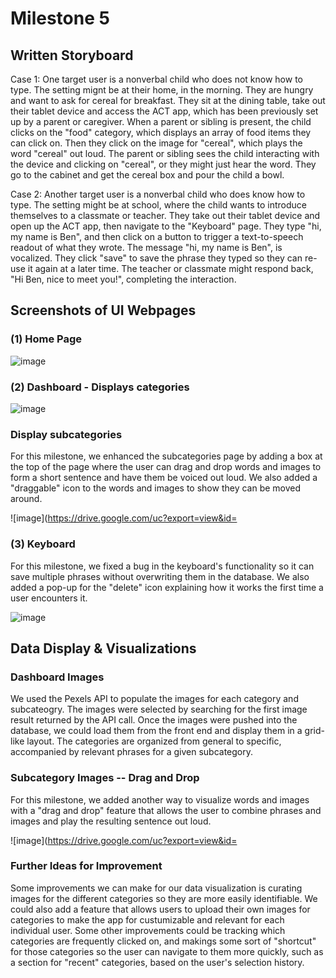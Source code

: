 # Milestone 5

## Written Storyboard

Case 1: One target user is a nonverbal child who does not know how to type. The setting mignt be at their home, in the morning. They are hungry and want to ask for cereal for breakfast. They sit at the dining table, take out their tablet device and access the ACT app, which has been previously set up by a parent or caregiver. When a parent or sibling is present, the child clicks on the "food" category, which displays an array of food items they can click on. Then they click on the image for "cereal", which plays the word "cereal" out loud. The parent or sibling sees the child interacting with the device and clicking on "cereal", or they might just hear the word. They go to the cabinet and get the cereal box and pour the child a bowl. 

Case 2: Another target user is a nonverbal child who does know how to type. The setting might be at school, where the child wants to introduce themselves to a classmate or teacher. They take out their tablet device and open up the ACT app, then navigate to the "Keyboard" page. They type "hi, my name is Ben", and then click on a button to trigger a text-to-speech readout of what they wrote. The message "hi, my name is Ben", is vocalized. They click "save" to save the phrase they typed so they can re-use it again at a later time. The teacher or classmate might respond back, "Hi Ben, nice to meet you!", completing the interaction.  

## Screenshots of UI Webpages

### (1) Home Page

![image](https://drive.google.com/uc?export=view&id=1ta8vSm5mGWSRazDNvi9YnjSoM01ymB4p)

### (2) Dashboard - Displays categories

![image](https://drive.google.com/uc?export=view&id=1u5bbF9i6AY8sovsUR3eRas1vO_7g-Dre)

### Display subcategories

For this milestone, we enhanced the subcategories page by adding a box at the top of the page where the user can drag and drop words and images to form a short sentence and have them be voiced out loud. We also added a "draggable" icon to the words and images to show they can be moved around. 

![image](https://drive.google.com/uc?export=view&id=

### (3) Keyboard

For this milestone, we fixed a bug in the keyboard's functionality so it can save multiple phrases without overwriting them in the database. We also added a pop-up for the "delete" icon explaining how it works the first time a user encounters it. 

![image](https://drive.google.com/uc?export=view&id=1xMf0mLfguVBIZHKFuN6VcU4d-GeIqOQz)

## Data Display & Visualizations

### Dashboard Images

We used the Pexels API to populate the images for each category and subcateogry. The images were selected by searching for the first image result returned by the API call. Once the images were pushed into the database, we could load them from the front end and display them in a grid-like layout. The categories are organized from general to specific, accompanied by relevant phrases for a given subcategory. 

### Subcategory Images -- Drag and Drop 

For this milestone, we added another way to visualize words and images with a "drag and drop" feature that allows the user to combine phrases and images and play the resulting sentence out loud. 

![image](https://drive.google.com/uc?export=view&id=

### Further Ideas for Improvement

Some improvements we can make for our data visualization is curating images for the different categories so they are more easily identifiable. We could also add a feature that allows users to upload their own images for categories to make the app for custumizable and relevant for each individual user. Some other improvements could be tracking which categories are frequently clicked on, and makings some sort of "shortcut" for those categories so the user can navigate to them more quickly, such as a section for "recent" categories, based on the user's selection history. 

